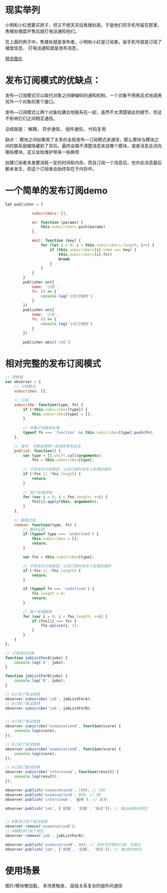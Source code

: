 
# 现实举列

小明和小红想要买房子，但又不想天天往售楼处跑，于是他们将手机号留在那里，售楼处楼盘开售后就打电话通知他们。

在上面的例子中，售楼处就是发布者，小明和小红是订阅者。留手机号就是订阅了楼盘信息， 打电话通知就是发布消息。

[预览图片](../img/发布订阅模式.png)


# 发布订阅模式的优缺点：

发布—订阅模式可以取代对象之间硬编码的通知机制，一个对象不用再显式地调用另外一个对象的某个接口。

发布—订阅模式让两个对象松耦合地联系在一起，虽然不太清楚彼此的细节，但这不影响它们之间相互通信。

总结就是： 解耦， 异步通信， 组件通信， 代码复用

缺点：
模块之间如果用了太多的全局发布—订阅模式来通信，那么模块与模块之间的联系就被隐藏到了背后。最终会搞不清楚消息来自哪个模块，或者消息会流向哪些模块，这又会给维护带来一些麻烦

创建订阅者本身要消耗一定的时间和内存，而且订阅一个消息后，也许此消息最后都未发生，但这个订阅者会始终存在于内存中。



# 一个简单的发布订阅demo

```js
let publisher = {

            subscribers: [],

            on: function (params) {
                this.subscribers.push(params)
            },

            emit: function (key) {
                for (let i = 0; i < this.subscribers.length; i++) {
                    if (this.subscribers[i].name === key) {
                        this.subscribers[i].fn()
                        break
                    }
                }
            }
        }
        publisher.on({
            name: '小红',
            fn: () => {
                console.log('小红订阅的')
            }
        })
        publisher.on({
            name: '小兰',
            fn: () => {
                console.log('小兰订阅的')
            }
        })

        publisher.emit('小红')

```


# 相对完整的发布订阅模式

```js
// 观察者
var observer = {
    // 订阅集合
    subscribes: [],

    // 订阅
    subscribe: function(type, fn) {
        if (!this.subscribes[type]) {
            this.subscribes[type] = [];
        }
        
        // 收集订阅者的处理
        typeof fn === 'function' && this.subscribes[type].push(fn);
    },

    // 发布  可能会携带一些信息发布出去
    publish: function() {
        var type = [].shift.call(arguments),
            fns = this.subscribes[type];
        
        // 不存在的订阅类型，以及订阅时未传入处理回调的
        if (!fns || !fns.length) {
            return;
        }
        
        // 挨个处理调用
        for (var i = 0; i < fns.length; ++i) {
            fns[i].apply(this, arguments);
        }
    },
    
    // 删除订阅
    remove: function(type, fn) {
        // 删除全部
        if (typeof type === 'undefined') {
            this.subscribes = [];
            return;
        }

        var fns = this.subscribes[type];

        // 不存在的订阅类型，以及订阅时未传入处理回调的
        if (!fns || !fns.length) {
            return;
        }

        if (typeof fn === 'undefined') {
            fns.length = 0;
            return;
        }

        // 挨个处理删除
        for (var i = 0; i < fns.length; ++i) {
            if (fns[i] === fn) {
                fns.splice(i, 1);
            }
        }
    }
};

// 订阅岗位列表
function jobListForA(jobs) {
    console.log('A', jobs);
}

function jobListForB(jobs) {
    console.log('B', jobs);
}

// A订阅了笔试成绩
observer.subscribe('job', jobListForA);
// B订阅了笔试成绩
observer.subscribe('job', jobListForB);


// A订阅了笔试成绩
observer.subscribe('examinationA', function(score) {
    console.log(score);
});

// B订阅了笔试成绩
observer.subscribe('examinationB', function(score) {
    console.log(score);
});

// A订阅了面试结果
observer.subscribe('interviewA', function(result) {
    console.log(result);
});

observer.publish('examinationA', 100); // 100
observer.publish('examinationB', 80); // 80
observer.publish('interviewA', '备用'); // 备用

observer.publish('job', ['前端', '后端', '测试']); // 输出A和B的岗位


// B取消订阅了笔试成绩
observer.remove('examinationB');
// A都取消订阅了岗位
observer.remove('job', jobListForA);

observer.publish('examinationB', 80); // 没有可匹配的订阅，无输出
observer.publish('job', ['前端', '后端', '测试']); // 输出B的岗位
```

# 使用场景

图片/模块懒加载， 多场景触发， 层级关系复杂的组件间通信
